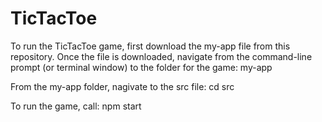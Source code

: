 # TicTacToe

To run the TicTacToe game, first download the my-app file from this repository. Once the file is downloaded, navigate from the command-line prompt (or terminal window) to the folder for the game:
my-app

From the my-app folder, nagivate to the src file:
cd src

To run the game, call:
npm start
